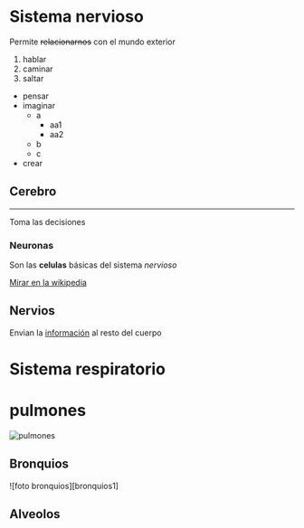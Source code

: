 # Sistema nervioso
Permite ~~relacionarnos~~ con el mundo exterior
1. hablar
2. caminar
3. saltar

* pensar
* imaginar
    * a
        * aa1
        * aa2
    * b
    * c
* crear
## Cerebro
---
Toma las decisiones
### Neuronas
Son las **celulas** básicas del sistema *nervioso*

[Mirar en la wikipedia](https://es.wikipedia.org/wiki/Neurona)
## Nervios
Envian la <u>información</u> al resto del cuerpo

# Sistema respiratorio

# pulmones

![pulmones](https://omniprex.com/wp-content/uploads/2020/07/pulmon.jpg)

## Bronquios
![foto bronquios][bronquios1]
## Alveolos

[bonquios1]: 
https://sooluciona.com/wp-content/uploads/2019/07/Diferencias-entre-el-bronquio-izquierdo-y-el-bronquio-derecho.jpg
